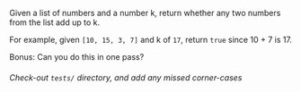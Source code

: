 Given a list of numbers and a number k, return whether any two numbers from the list add up to k.

For example, given `[10, 15, 3, 7]` and k of `17`, return `true` since 10 + 7 is 17.

Bonus: Can you do this in one pass?

###### Check-out `tests/` directory, and add any missed corner-cases

